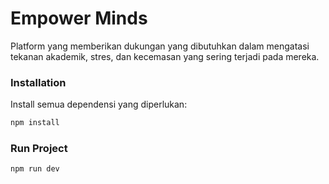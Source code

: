 # Empower Minds

Platform yang memberikan dukungan yang dibutuhkan dalam mengatasi tekanan akademik, stres, dan kecemasan yang sering terjadi pada mereka.

### Installation

Install semua dependensi yang diperlukan:

```sh
npm install
```

### Run Project

```sh
npm run dev
```